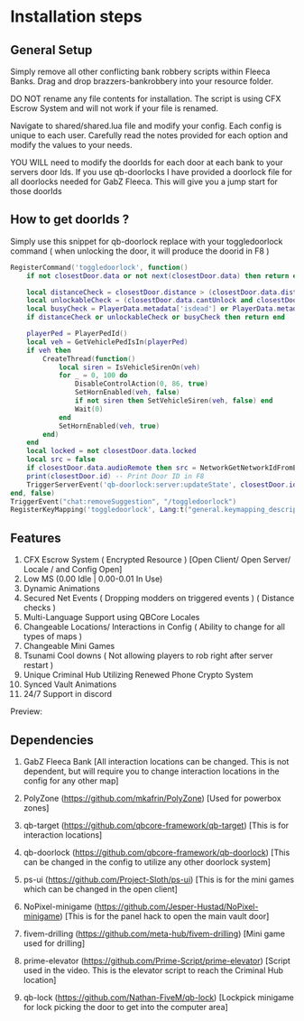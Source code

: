 # Installation steps

## General Setup
Simply remove all other conflicting bank robbery scripts within Fleeca Banks. Drag and drop brazzers-bankrobbery into your resource folder.

DO NOT rename any file contents for installation. The script is using CFX Escrow System and will not work if your file is renamed.

Navigate to shared/shared.lua file and modify your config. Each config is unique to each user. Carefully read the notes provided for each option
and modify the values to your needs.

YOU WILL need to modify the doorIds for each door at each bank to your servers door Ids. If you use qb-doorlocks I have provided a doorlock file for all doorlocks needed for GabZ Fleeca. This will give you a jump start for those doorIds

## How to get doorIds ?
Simply use this snippet for qb-doorlock replace with your toggledoorlock command ( when unlocking the door, it will produce the doorid in F8 )
```lua
RegisterCommand('toggledoorlock', function()
    if not closestDoor.data or not next(closestDoor.data) then return end

    local distanceCheck = closestDoor.distance > (closestDoor.data.distance or closestDoor.data.maxDistance)
    local unlockableCheck = (closestDoor.data.cantUnlock and closestDoor.data.locked)
    local busyCheck = PlayerData.metadata['isdead'] or PlayerData.metadata['inlaststand'] or PlayerData.metadata['ishandcuffed']
    if distanceCheck or unlockableCheck or busyCheck then return end

    playerPed = PlayerPedId()
    local veh = GetVehiclePedIsIn(playerPed)
    if veh then
        CreateThread(function()
            local siren = IsVehicleSirenOn(veh)
            for _ = 0, 100 do
                DisableControlAction(0, 86, true)
                SetHornEnabled(veh, false)
                if not siren then SetVehicleSiren(veh, false) end
                Wait(0)
            end
            SetHornEnabled(veh, true)
        end)
    end
    local locked = not closestDoor.data.locked
    local src = false
    if closestDoor.data.audioRemote then src = NetworkGetNetworkIdFromEntity(playerPed) end
    print(closestDoor.id) -- Print Door ID in F8
    TriggerServerEvent('qb-doorlock:server:updateState', closestDoor.id, locked, src, false, false, true, true) -- Broadcast new state of the door to everyone
end, false)
TriggerEvent("chat:removeSuggestion", "/toggledoorlock")
RegisterKeyMapping('toggledoorlock', Lang:t("general.keymapping_description"), 'keyboard', 'E')
```

## Features
1. CFX Escrow System ( Encrypted Resource ) [Open Client/ Open Server/ Locale / and Config Open]
2. Low MS (0.00 Idle | 0.00-0.01 In Use)
3. Dynamic Animations
4. Secured Net Events ( Dropping modders on triggered events ) ( Distance checks )
5. Multi-Language Support using QBCore Locales
6. Changeable Locations/ Interactions in Config ( Ability to change for all types of maps )
7. Changeable Mini Games
8. Tsunami Cool downs ( Not allowing players to rob right after server restart )
9. Unique Criminal Hub Utilizing Renewed Phone Crypto System
10. Synced Vault Animations
11. 24/7 Support in discord

Preview: 

## Dependencies
1. GabZ Fleeca Bank [All interaction locations can be changed. This is not dependent, but will require you to change interaction locations in the config for any other map]

2. PolyZone (https://github.com/mkafrin/PolyZone) [Used for powerbox zones]
3. qb-target (https://github.com/qbcore-framework/qb-target) [This is for interaction locations]
4. qb-doorlock (https://github.com/qbcore-framework/qb-doorlock) [This can be changed in the config to utilize any other doorlock system]
5. ps-ui (https://github.com/Project-Sloth/ps-ui) [This is for the mini games which can be changed in the open client]
6. NoPixel-minigame (https://github.com/Jesper-Hustad/NoPixel-minigame) [This is for the panel hack to open the main vault door]
7. fivem-drilling (https://github.com/meta-hub/fivem-drilling) [Mini game used for drilling]
8. prime-elevator (https://github.com/Prime-Script/prime-elevator) [Script used in the video. This is the elevator script to reach the Criminal Hub location]
9. qb-lock (https://github.com/Nathan-FiveM/qb-lock) [Lockpick minigame for lock picking the door to get into the computer area]